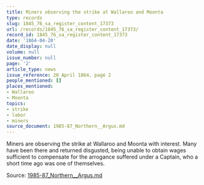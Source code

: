 ```yaml
---
title: Miners observing the strike at Wallaroo and Moonta
type: records
slug: 1845_76_sa_register_content_17373
url: /records/1845_76_sa_register_content_17373/
record_id: 1845_76_sa_register_content_17373
date: '1864-04-20'
date_display: null
volume: null
issue_number: null
page: '2'
article_type: news
issue_reference: 20 April 1864, page 2
people_mentioned: []
places_mentioned:
- Wallaroo
- Moonta
topics:
- strike
- labor
- miners
source_document: 1985-87_Northern__Argus.md
---
```


Miners are observing the strike at Wallaroo and Moonta with interest.  Many have been there and returned disgusted, being unable to obtain wages sufficient to compensate for the arrogance suffered under a Captain, who a short time ago was one of themselves.

Source: [1985-87_Northern__Argus.md](/downloads/markdown/1985-87_Northern__Argus.md)

